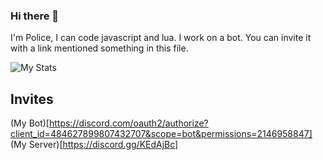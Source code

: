 ### Hi there 👋

I'm Police, I can code javascript and lua. I work on a bot. You can invite it with a link mentioned something in this file.

![My Stats](https://github-readme-stats.vercel.app/api?username=PolicePocholo&count_private=true&show_icons=true&theme=vue-dark)

## Invites
(My Bot)[https://discord.com/oauth2/authorize?client_id=484627899807432707&scope=bot&permissions=2146958847]
(My Server)[https://discord.gg/KEdAjBc]
